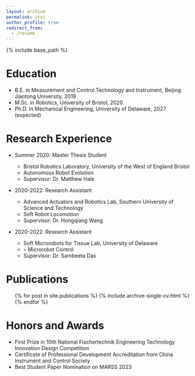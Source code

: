```yaml
---
layout: archive
permalink: /cv/
author_profile: true
redirect_from:
  - /resume
---
```


{% include base_path %}

Education
======
* B.E. in Measurement and Control Technology and Instrument, Beijing Jiaotong University, 2019
* M.Sc. in Robotics, University of Bristol, 2020
* Ph.D. in Mechanical Engineering, University of Delaware, 2027 (expected)

Research Experience
======
* Summer 2020: Master Thesis Student
  * Bristol Robotics Laboratory, University of the West of England Bristol
  * Autonomous Robot Evolution
  * Supervisor: Dr. Matthew Hale

* 2020-2022: Research Assistant
  * Advanced Actuators and Robotics Lab, Southern University of Science and Technology
  * Soft Robot Locomotion
  * Supervisor: Dr. Hongqiang Wang
 
* 2020-2022: Research Assistant
  * Soft Microrobots for Tissue Lab, University of Delaware
  * ◦ Microrobot Control
  * Supervisor: Dr. Sambeeta Das
  
Publications
======
  <ul>{% for post in site.publications %}
    {% include archive-single-cv.html %}
  {% endfor %}</ul>

Honors and Awards
=====
* First Prize in 10th National Fischertechnik Engineering Technology Innovation Design Competition
* Certificate of Professional Development Accreditation from China Instrument and Control Society
* Best Student Paper Nomination on MARSS 2023

